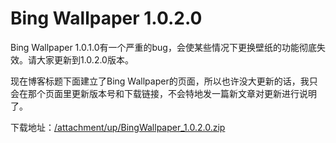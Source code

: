 # Bing Wallpaper 1.0.2.0

Bing Wallpaper 1.0.1.0有一个严重的bug，会使某些情况下更换壁纸的功能彻底失效。请大家更新到1.0.2.0版本。

现在博客标题下面建立了Bing Wallpaper的页面，所以也许没大更新的话，我只会在那个页面里更新版本号和下载链接，不会特地发一篇新文章对更新进行说明了。

下载地址：[/attachment/up/BingWallpaper_1.0.2.0.zip](/attachment/up/BingWallpaper_1.0.2.0.zip)
